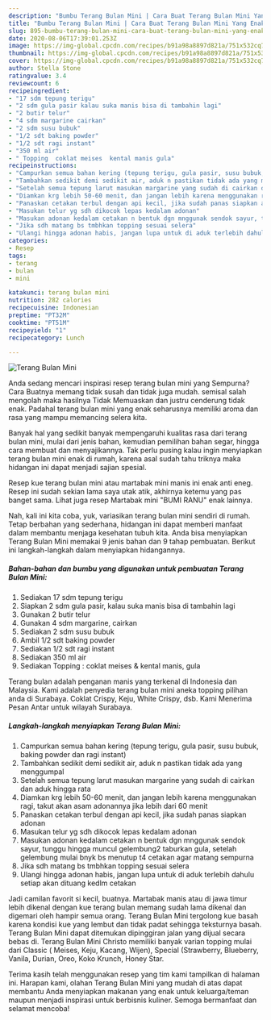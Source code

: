 ```yaml
---
description: "Bumbu Terang Bulan Mini | Cara Buat Terang Bulan Mini Yang Enak dan Simpel"
title: "Bumbu Terang Bulan Mini | Cara Buat Terang Bulan Mini Yang Enak dan Simpel"
slug: 895-bumbu-terang-bulan-mini-cara-buat-terang-bulan-mini-yang-enak-dan-simpel
date: 2020-08-06T17:39:01.253Z
image: https://img-global.cpcdn.com/recipes/b91a98a8897d821a/751x532cq70/terang-bulan-mini-foto-resep-utama.jpg
thumbnail: https://img-global.cpcdn.com/recipes/b91a98a8897d821a/751x532cq70/terang-bulan-mini-foto-resep-utama.jpg
cover: https://img-global.cpcdn.com/recipes/b91a98a8897d821a/751x532cq70/terang-bulan-mini-foto-resep-utama.jpg
author: Stella Stone
ratingvalue: 3.4
reviewcount: 6
recipeingredient:
- "17 sdm tepung terigu"
- "2 sdm gula pasir kalau suka manis bisa di tambahin lagi"
- "2 butir telur"
- "4 sdm margarine cairkan"
- "2 sdm susu bubuk"
- "1/2 sdt baking powder"
- "1/2 sdt ragi instant"
- "350 ml air"
- " Topping  coklat meises  kental manis gula"
recipeinstructions:
- "Campurkan semua bahan kering (tepung terigu, gula pasir, susu bubuk, baking powder dan ragi instant)"
- "Tambahkan sedikit demi sedikit air, aduk n pastikan tidak ada yang menggumpal"
- "Setelah semua tepung larut masukan margarine yang sudah di cairkan dan aduk hingga rata"
- "Diamkan krg lebih 50-60 menit, dan jangan lebih karena menggunakan ragi, takut akan asam adonannya jika lebih dari 60 menit"
- "Panaskan cetakan terbul dengan api kecil, jika sudah panas siapkan adonan"
- "Masukan telur yg sdh dikocok lepas kedalam adonan"
- "Masukan adonan kedalam cetakan n bentuk dgn mnggunak sendok sayur, tunggu hingga muncul gelembung2 taburkan gula, setelah gelembung mulai bnyk bs menutup t4 cetakan agar matang sempurna"
- "Jika sdh matang bs tmbhkan topping sesuai selera"
- "Ulangi hingga adonan habis, jangan lupa untuk di aduk terlebih dahulu setiap akan dituang kedlm cetakan"
categories:
- Resep
tags:
- terang
- bulan
- mini

katakunci: terang bulan mini 
nutrition: 282 calories
recipecuisine: Indonesian
preptime: "PT32M"
cooktime: "PT51M"
recipeyield: "1"
recipecategory: Lunch

---
```



![Terang Bulan Mini](https://img-global.cpcdn.com/recipes/b91a98a8897d821a/751x532cq70/terang-bulan-mini-foto-resep-utama.jpg)

Anda sedang mencari inspirasi resep terang bulan mini yang Sempurna? Cara Buatnya memang tidak susah dan tidak juga mudah. semisal salah mengolah maka hasilnya Tidak Memuaskan dan justru cenderung tidak enak. Padahal terang bulan mini yang enak seharusnya memiliki aroma dan rasa yang mampu memancing selera kita.

Banyak hal yang sedikit banyak mempengaruhi kualitas rasa dari terang bulan mini, mulai dari jenis bahan, kemudian pemilihan bahan segar, hingga cara membuat dan menyajikannya. Tak perlu pusing kalau ingin menyiapkan terang bulan mini enak di rumah, karena asal sudah tahu triknya maka hidangan ini dapat menjadi sajian spesial.

Resep kue terang bulan mini atau martabak mini manis ini enak anti eneg. Resep ini sudah sekian lama saya utak atik, akhirnya ketemu yang pas banget sama. Lihat juga resep Martabak mini &#34;BUMI RANU&#34; enak lainnya.


Nah, kali ini kita coba, yuk, variasikan terang bulan mini sendiri di rumah. Tetap berbahan yang sederhana, hidangan ini dapat memberi manfaat dalam membantu menjaga kesehatan tubuh kita. Anda bisa menyiapkan Terang Bulan Mini memakai 9 jenis bahan dan 9 tahap pembuatan. Berikut ini langkah-langkah dalam menyiapkan hidangannya.

<!--inarticleads1-->

##### Bahan-bahan dan bumbu yang digunakan untuk pembuatan Terang Bulan Mini:

1. Sediakan 17 sdm tepung terigu
1. Siapkan 2 sdm gula pasir, kalau suka manis bisa di tambahin lagi
1. Gunakan 2 butir telur
1. Gunakan 4 sdm margarine, cairkan
1. Sediakan 2 sdm susu bubuk
1. Ambil 1/2 sdt baking powder
1. Sediakan 1/2 sdt ragi instant
1. Sediakan 350 ml air
1. Sediakan  Topping : coklat meises &amp; kental manis, gula


Terang bulan adalah penganan manis yang terkenal di Indonesia dan Malaysia. Kami adalah penyedia terang bulan mini aneka topping pilihan anda di Surabaya. Coklat Crispy, Keju, White Crispy, dsb. Kami Menerima Pesan Antar untuk wilayah Surabaya. 

<!--inarticleads2-->

##### Langkah-langkah menyiapkan Terang Bulan Mini:

1. Campurkan semua bahan kering (tepung terigu, gula pasir, susu bubuk, baking powder dan ragi instant)
1. Tambahkan sedikit demi sedikit air, aduk n pastikan tidak ada yang menggumpal
1. Setelah semua tepung larut masukan margarine yang sudah di cairkan dan aduk hingga rata
1. Diamkan krg lebih 50-60 menit, dan jangan lebih karena menggunakan ragi, takut akan asam adonannya jika lebih dari 60 menit
1. Panaskan cetakan terbul dengan api kecil, jika sudah panas siapkan adonan
1. Masukan telur yg sdh dikocok lepas kedalam adonan
1. Masukan adonan kedalam cetakan n bentuk dgn mnggunak sendok sayur, tunggu hingga muncul gelembung2 taburkan gula, setelah gelembung mulai bnyk bs menutup t4 cetakan agar matang sempurna
1. Jika sdh matang bs tmbhkan topping sesuai selera
1. Ulangi hingga adonan habis, jangan lupa untuk di aduk terlebih dahulu setiap akan dituang kedlm cetakan


Jadi camilan favorit si kecil, buatnya. Martabak manis atau di jawa timur lebih dikenal dengan kue terang bulan memang sudah lama dikenal dan digemari oleh hampir semua orang. Terang Bulan Mini tergolong kue basah karena kondisi kue yang lembut dan tidak padat sehingga teksturnya basah. Terang Bulan Mini dapat ditemukan dipinggiran jalan yang dijual secara bebas di. Terang Bulan Mini Christo memiliki banyak varian topping mulai dari Classic ( Meises, Keju, Kacang, Wijen), Special (Strawberry, Blueberry, Vanila, Durian, Oreo, Koko Krunch, Honey Star. 

Terima kasih telah menggunakan resep yang tim kami tampilkan di halaman ini. Harapan kami, olahan Terang Bulan Mini yang mudah di atas dapat membantu Anda menyiapkan makanan yang enak untuk keluarga/teman maupun menjadi inspirasi untuk berbisnis kuliner. Semoga bermanfaat dan selamat mencoba!

